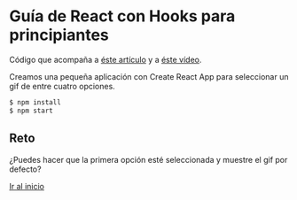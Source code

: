 # Guía de React con Hooks para principiantes

Código que acompaña a [éste artículo](https://antonio.laguna.es/posts/guia-react-para-principiantes-con-hooks/) y a [éste vídeo](https://www.youtube.com/watch?v=H_3IkTklcX8).

Creamos una pequeña aplicación con Create React App para seleccionar un gif de entre cuatro opciones.

```bash
$ npm install
$ npm start
```

## Reto 

¿Puedes hacer que la primera opción esté seleccionada y muestre el gif por defecto?

[Ir al inicio](https://github.com/Antonio-Laguna/curso-react)
